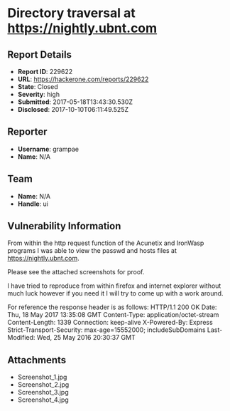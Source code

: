 # Directory traversal at https://nightly.ubnt.com

## Report Details
- **Report ID**: 229622
- **URL**: https://hackerone.com/reports/229622
- **State**: Closed
- **Severity**: high
- **Submitted**: 2017-05-18T13:43:30.530Z
- **Disclosed**: 2017-10-10T06:11:49.525Z

## Reporter
- **Username**: grampae
- **Name**: N/A

## Team
- **Name**: N/A
- **Handle**: ui

## Vulnerability Information
From within the http request function of the Acunetix and IronWasp programs I was able to view the passwd and hosts files at https://nightly.ubnt.com.  

Please see the attached screenshots for proof.

I have tried to reproduce from within firefox and internet explorer without much luck however if you need it I will try to come up with a work around.

For reference the response header is as follows:
HTTP/1.1 200 OK
Date: Thu, 18 May 2017 13:35:08 GMT
Content-Type: application/octet-stream
Content-Length: 1339
Connection: keep-alive
X-Powered-By: Express
Strict-Transport-Security: max-age=15552000; includeSubDomains
Last-Modified: Wed, 25 May 2016 20:30:37 GMT



## Attachments
- Screenshot_1.jpg
- Screenshot_2.jpg
- Screenshot_3.jpg
- Screenshot_4.jpg
